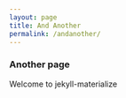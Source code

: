 ```yaml
---
layout: page
title: And Another
permalink: /andanother/
---
```


### Another page 
Welcome to jekyll-materialize